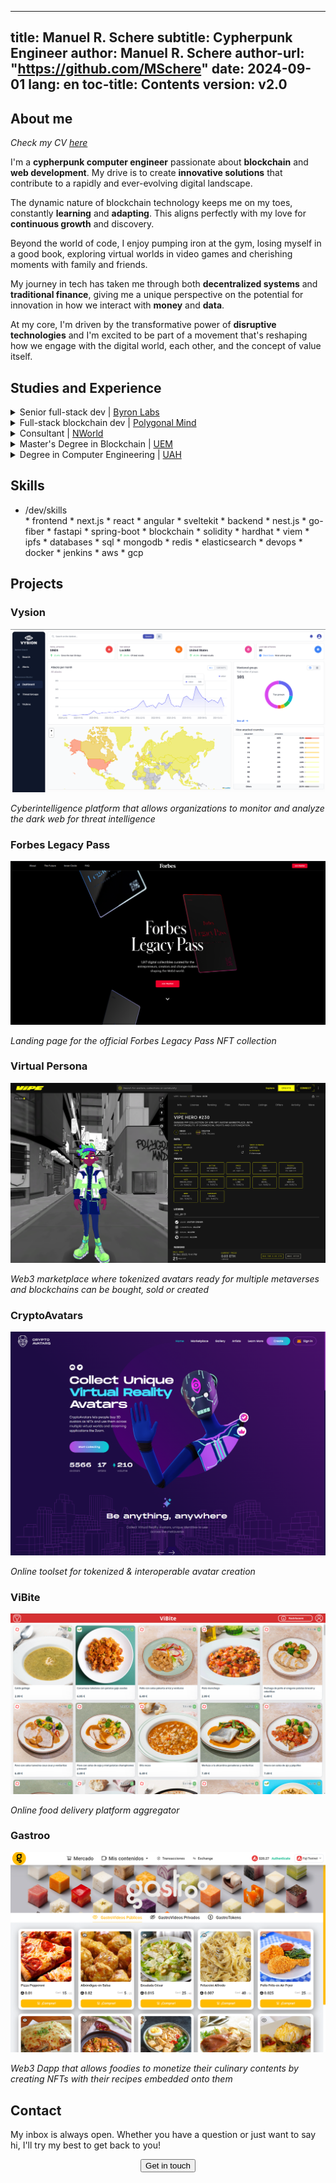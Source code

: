 
---
title: Manuel R. Schere
subtitle: Cypherpunk Engineer
author: Manuel R. Schere
author-url: "https://github.com/MSchere"
date: 2024-09-01
lang: en
toc-title: Contents
version: v2.0
---

## About me
*Check my CV <a href="cv/EUROPASS_EN.pdf" target="_blank">here</a>*

I'm a **cypherpunk computer engineer** passionate about **blockchain** and **web development**. My drive is to create **innovative solutions** that contribute to a rapidly and ever-evolving digital landscape.

The dynamic nature of blockchain technology keeps me on my toes, constantly **learning** and **adapting**. This aligns perfectly with my love for **continuous growth** and discovery.

Beyond the world of code, I enjoy pumping iron at the gym, losing myself in a good book, exploring virtual worlds in video games and cherishing moments with family and friends.

My journey in tech has taken me through both **decentralized systems** and **traditional finance**, giving me a unique perspective on the potential for innovation in how we interact with **money** and **data**.

At my core, I'm driven by the transformative power of **disruptive technologies** and I'm excited to be part of a movement that's reshaping how we engage with the digital world, each other, and the concept of value itself.

## Studies and Experience

<details>
<summary>Senior full-stack dev | <a href="https://byronlabs.io" target="_blank">Byron Labs</a></summary>
<p>*January 2024 - Ongoing*</p>
- Design & development of the <a class="accent" href="https://vysion.ai" target="_blank">Vysion</a> platform. A **cyberintelligence** platform that allows organizations to monitor the **dark web** for threat detection and prevention.

- Working in a small 5 person **remote team**.

- Typescript, Next.js, Python, FastApi, Selenium, Elasticsearch, AWS, Docker
</details>

<details>
<summary>Full-stack blockchain dev | <a href="https://www.linkedin.com/company/polygonal-mind" target="_blank">Polygonal Mind</a></summary>
<p>*September 2022 - January 2024*</p>
- Development of the **Virtual Persona** project. A decentralized marketplace to buy, sell or create tokenized avatars ready for multiple metaverses and EVM-compatible blockchains.

- Development of the CA-Marketplace **smart contract**, integration of frontend and backend systems with the supported chains.

- Development of **Web3** projects for external clients such as NFT collections and DAOs.

- Worked in a 10 person **scrum team** on-site.

- Hardhat, Solidity, Typescript, Ethers.js, Angular, Nest.js, OpenZeppelin, Next.js
</details>

<details>
<summary>Consultant | <a href="https://n.world" target="_blank">NWorld</a></summary>
<p>*September 2021 - August 2022*</p>
- Development and maintenance of **wholesale banking systems** for BBVA, a multinational Spanish bank.

- Wrote data reconciliation scripts using **Python** and the **Pandas** library.

- Worked with 2 different multidisciplinary teams on-site.

- MySQL, Java, Kotlin, PHP, Python, Pandas
</details>

<details>
<summary>Master's Degree in Blockchain | <a href="https://universidadeuropea.com/en" target="_blank">UEM</a></summary>
<p>*March 2022 - July 2022*</p>
- Master's degree taken at **Universidad Europea de Madrid**, a prestigious private Spanish university.

- Learned smart contract development using **Solidity** and deployment on various EVM-compatible blockchains such as Ethereum, Polygon and Avalanche.

- Created and administered nodes of the main blockchain networks like Bitcoin, Ethereum and Hyperledger Fabric.

- My final master's degree project was **Gastroo**, a Web3 Dapp that allows foodies to monetize their culinary contents by embedding their recipes into NFTs.
</details>

<details>
<summary>Degree in Computer Engineering | <a href="https://uah.es/en" target="_blank">UAH</a></summary>
<p>*September 2017 - September 2021*</p>
- Engineering degree taken at **Universidad de Alcalá**, a well-known Spanish public university.

- The most challenging 4 years of my life, in which I developed **very varied projects**, some of which include a self-driving car controller, a custom compiler and a fast-food delivery app.

- As my final degree project, I developed a prototype on FreeRTOS of the software run by the EPD ICU (a solar wind measuring device) onboard Solar Orbiter, a satellite launched by the **European Space Agency**.
</details>

## Skills

<ul class="tree"><li><p style="margin: 0;">/dev/skills</p>
* frontend
    * next.js
    * react
    * angular
    * sveltekit
* backend
    * nest.js
    * go-fiber
    * fastapi
    * spring-boot
* blockchain
    * solidity
    * hardhat
    * viem
    * ipfs
* databases
    * sql
    * mongodb
    * redis
    * elasticsearch
* devops
    * docker
    * jenkins
    * aws
    * gcp
</li></ul>

## Projects

### Vysion

![](images/vysion.png)

*Cyberintelligence platform that allows organizations to monitor and analyze the dark web for threat intelligence*

### Forbes Legacy Pass

![](images/forbes.png)

*Landing page for the official Forbes Legacy Pass NFT collection*

### Virtual Persona
![](images/vipe.png)

*Web3 marketplace where tokenized avatars ready for multiple metaverses and blockchains can be bought, sold or created*

### CryptoAvatars
![](images/ca.png)

*Online toolset for tokenized & interoperable avatar creation*


### ViBite
![](images/vibite.png)

*Online food delivery platform aggregator*

### Gastroo
![](images/gastroo.png)

*Web3 Dapp that allows foodies to monetize their culinary contents by creating NFTs with their recipes embedded onto them*

## Contact

My inbox is always open. Whether you have a question or just want to say hi, I'll try my best to get back to you!

<div style="display: flex; justify-content: center;">
<a href="mailto:manu_schere@proton.me">
<button class="accent" >Get in touch</button>
</a>
</div>
